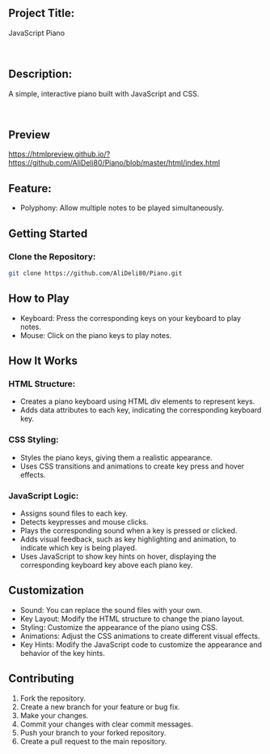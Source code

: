 ## Project Title: 

JavaScript Piano

<br>

## Description:

A simple, interactive piano built with JavaScript and CSS.

<br>

## Preview


https://htmlpreview.github.io/?https://github.com/AliDeli80/Piano/blob/master/html/index.html
<br>

## Feature:

- Polyphony: Allow multiple notes to be played simultaneously.


## Getting Started

### Clone the Repository:

  ```sh
  git clone https://github.com/AliDeli80/Piano.git
  ```



## How to Play

- Keyboard: Press the corresponding keys on your keyboard to play notes.
- Mouse: Click on the piano keys to play notes.

## How It Works

### HTML Structure:

- Creates a piano keyboard using HTML div elements to represent keys.
- Adds data attributes to each key, indicating the corresponding keyboard key.

### CSS Styling:

- Styles the piano keys, giving them a realistic appearance.
- Uses CSS transitions and animations to create key press and hover effects.

### JavaScript Logic:

- Assigns sound files to each key.
- Detects keypresses and mouse clicks.
- Plays the corresponding sound when a key is pressed or clicked.
- Adds visual feedback, such as key highlighting and animation, to indicate which key is being played.
- Uses JavaScript to show key hints on hover, displaying the corresponding keyboard key above each piano key.

## Customization

- Sound: You can replace the sound files with your own.
- Key Layout: Modify the HTML structure to change the piano layout.
- Styling: Customize the appearance of the piano using CSS.
- Animations: Adjust the CSS animations to create different visual effects.
- Key Hints: Modify the JavaScript code to customize the appearance and behavior of the key hints.

## Contributing
1.  Fork the repository.
2.  Create a new branch for your feature or bug fix.
3.  Make your changes.
4.  Commit your changes with clear commit messages.
5.  Push your branch to your forked repository.
6.  Create a pull request to the main repository.   
